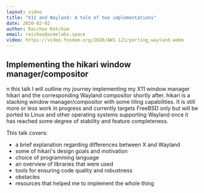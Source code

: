 ```yaml
---
layout: video
title: "X11 and Wayland: A tale of two implementations"
date: 2020-02-02
author: Raichoo Ketchum
email: raichoo@acmelabs.space 
video: https://video.fosdem.org/2020/AW1.121/porting_wayland.webm
---
```

## Implementing the hikari window manager/compositor

n this talk I will outline my journey implementing my X11 window manager hikari and the corresponding Wayland compositor shortly after. hikari is a stacking window manager/compositor with some tiling capabilities. It is still more or less work in progress and currently targets FreeBSD only but will be ported to Linux and other operating systems supporting Wayland once it has reached some degree of stability and feature completeness.

This talk covers:

 * a brief explanation regarding differences between X and Wayland
 * some of hikari's design goals and motivation
 * choice of programming language
 * an overview of libraries that were used
 * tools for ensuring code quality and robustness
 * obstacles
 * resources that helped me to implement the whole thing
